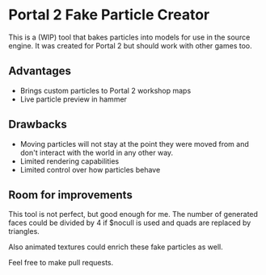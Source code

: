 # Portal 2 Fake Particle Creator

This is a (WIP) tool that bakes particles into models for use in the source engine. It was created for Portal 2 but should work with other games too.

## Advantages
* Brings custom particles to Portal 2 workshop maps
* Live particle preview in hammer

## Drawbacks
* Moving particles will not stay at the point they were moved from and don't interact with the world in any other way.
* Limited rendering capabilities
* Limited control over how particles behave

## Room for improvements
This tool is not perfect, but good enough for me. The number of generated faces could be divided by 4 if $nocull is used and quads are replaced by triangles.

Also animated textures could enrich these fake particles as well.

Feel free to make pull requests.